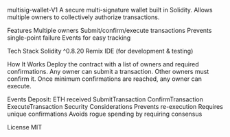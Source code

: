 multisig-wallet-V1
A secure multi-signature wallet built in Solidity. Allows multiple owners to collectively authorize transactions.

Features
Multiple owners
Submit/confirm/execute transactions
Prevents single-point failure
Events for easy tracking

Tech Stack
Solidity ^0.8.20
Remix IDE (for development & testing)

How It Works
Deploy the contract with a list of owners and required confirmations.
Any owner can submit a transaction.
Other owners must confirm it.
Once minimum confirmations are reached, any owner can execute.

Events
Deposit: ETH received
SubmitTransaction
ConfirmTransaction
ExecuteTransaction
Security Considerations
Prevents re-execution
Requires unique confirmations
Avoids rogue spending by requiring consensus

License
MIT